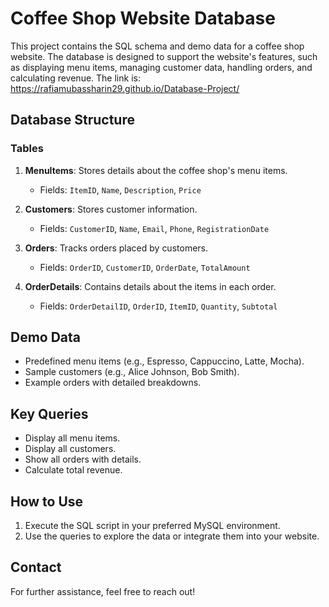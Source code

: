 # Coffee Shop Website Database

This project contains the SQL schema and demo data for a coffee shop website. The database is designed to support the website's features, such as displaying menu items, managing customer data, handling orders, and calculating revenue.
The link is:  https://rafiamubassharin29.github.io/Database-Project/
## Database Structure

### Tables
1. **MenuItems**: Stores details about the coffee shop's menu items.
   - Fields: `ItemID`, `Name`, `Description`, `Price`

2. **Customers**: Stores customer information.
   - Fields: `CustomerID`, `Name`, `Email`, `Phone`, `RegistrationDate`

3. **Orders**: Tracks orders placed by customers.
   - Fields: `OrderID`, `CustomerID`, `OrderDate`, `TotalAmount`

4. **OrderDetails**: Contains details about the items in each order.
   - Fields: `OrderDetailID`, `OrderID`, `ItemID`, `Quantity`, `Subtotal`

## Demo Data
- Predefined menu items (e.g., Espresso, Cappuccino, Latte, Mocha).
- Sample customers (e.g., Alice Johnson, Bob Smith).
- Example orders with detailed breakdowns.

## Key Queries
- Display all menu items.
- Display all customers.
- Show all orders with details.
- Calculate total revenue.

## How to Use
1. Execute the SQL script in your preferred MySQL environment.
2. Use the queries to explore the data or integrate them into your website.

## Contact
For further assistance, feel free to reach out!
